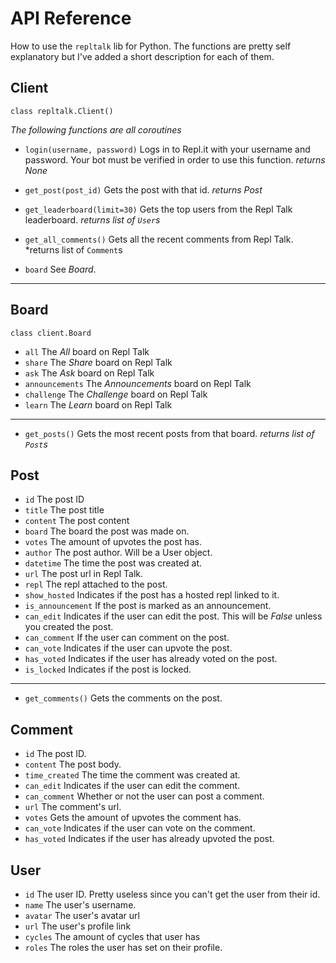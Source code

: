 # API Reference
How to use the `repltalk` lib for Python. The functions are pretty self explanatory but I've added a short description for each of them.
## Client
`class repltalk.Client()`

*The following functions are all coroutines*
+ `login(username, password)`
Logs in to Repl.it with your username and password. Your bot must be verified in order to use this function.
*returns None*
+ `get_post(post_id)`
Gets the post with that id.
*returns Post*
+ `get_leaderboard(limit=30)`
Gets the top users from the Repl Talk leaderboard.
*returns list of `User`s*
+ `get_all_comments()`
Gets all the recent comments from Repl Talk.
*returns list of `Comment`s

+ `board`
See *Board*.
***
## Board
`class client.Board`

+ `all`
The *All* board on Repl Talk
+ `share`
The *Share* board on Repl Talk
+ `ask`
The *Ask* board on Repl Talk
+ `announcements`
The *Announcements* board on Repl Talk
+ `challenge`
The *Challenge* board on Repl Talk
+ `learn`
The *Learn* board on Repl Talk
***
+ `get_posts()`
Gets the most recent posts from that board.
*returns list of `Post`s*

## Post
+ `id`
The post ID
+ `title`
The post title
+ `content`
The post content
+ `board`
The board the post was made on.
+ `votes`
The amount of upvotes the post has.
+ `author`
The post author. Will be a User object.
+ `datetime`
The time the post was created at.
+ `url`
The post url in Repl Talk.
+ `repl`
The repl attached to the post.
+ `show_hosted`
Indicates if the post has a hosted repl linked to it.
+ `is_announcement`
If the post is marked as an announcement.
+ `can_edit`
Indicates if the user can edit the post. This will be *False* unless you created the post.
+ `can_comment`
If the user can comment on the post.
+ `can_vote`
Indicates if the user can upvote the post.
+ `has_voted`
Indicates if the user has already voted on the post.
+ `is_locked`
Indicates if the post is locked.
***
+ `get_comments()`
Gets the comments on the post.

## Comment
+ `id`
The post ID.
+ `content`
The post body.
+ `time_created`
The time the comment was created at.
+ `can_edit`
Indicates if the user can edit the comment.
+ `can_comment`
Whether or not the user can post a comment.
+ `url`
The comment's url.
+ `votes`
Gets the amount of upvotes the comment has.
+ `can_vote`
Indicates if the user can vote on the comment.
+ `has_voted`
Indicates if the user has already upvoted the post.

## User
+ `id`
The user ID. Pretty useless since you can't get the user from their id.
+ `name`
The user's username.
+ `avatar`
The user's avatar url
+ `url`
The user's profile link
+ `cycles`
The amount of cycles that user has
+ `roles`
The roles the user has set on their profile.